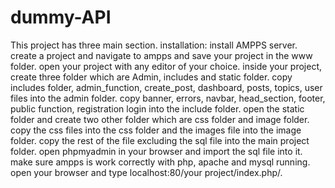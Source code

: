 # dummy-API
This project has three main section.
installation: install AMPPS server.
create a project and navigate to ampps and save your project in the www folder.
open your project with any editor of your choice.
inside your project, create three folder which are Admin, includes and static folder.
copy includes folder, admin_function, create_post, dashboard, posts, topics, user files into the admin folder.
copy banner, errors, navbar, head_section, footer, public function, registration login into the include folder.
open the static folder and create two other folder which are css folder and image folder. copy the css files into the css folder and the images file into the image folder.
copy the rest of the file excluding the sql file into the main project folder.
open phpmyadmin in your browser and import the sql file into it.
make sure ampps is work correctly with php, apache and mysql running.
open your browser and type localhost:80/your project/index.php/.
